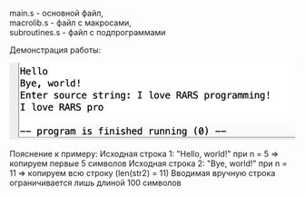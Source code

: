 main.s - основной файл,  
macrolib.s - файл с макросами,  
subroutines.s - файл с подпрограммами  

Демонстрация работы:  
<p align="center">
  <img src="ACS-6.png", alt="ACS-6">
</p>  
Пояснение к примеру:  
Исходная строка 1: "Hello, world!" при n = 5 => копируем первые 5 символов  
Исходная строка 2: "Bye, world!" при n = 11 => копируем всю строку (len(str2) = 11)  
Вводимая вручную строка ограничивается лишь длиной 100 символов
